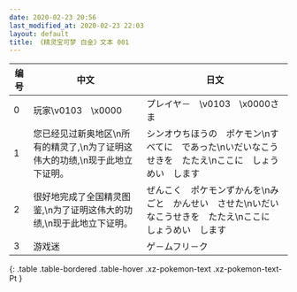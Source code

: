 ```yaml
---
date: 2020-02-23 20:56
last_modified_at: 2020-02-23 22:03
layout: default
title: 《精灵宝可梦 白金》文本 001
---
```

| 编号 | 中文 | 日文 |
| ---- | ---- | ---- |
| 0 | 玩家\v0103　\x0000 | プレイヤ－　\v0103　\x0000さま |
| 1 | 您已经见过新奥地区\n所有的精灵了,\n为了证明这伟大的功绩,\n现于此地立下证明。 | シンオウちほうの　ポケモン\nすべてに　であった\nいだいなこうせきを　たたえ\nここに　しょうめい　します |
| 2 | 很好地完成了全国精灵图鉴,\n为了证明这伟大的功绩,\n现于此地立下证明。 | ぜんこく　ポケモンずかんを\nみごと　かんせい　させた\nいだいなこうせきを　たたえ\nここに　しょうめい　します |
| 3 | 游戏迷 | ゲ－ムフリ－ク |
{: .table .table-bordered .table-hover .xz-pokemon-text .xz-pokemon-text-Pt }